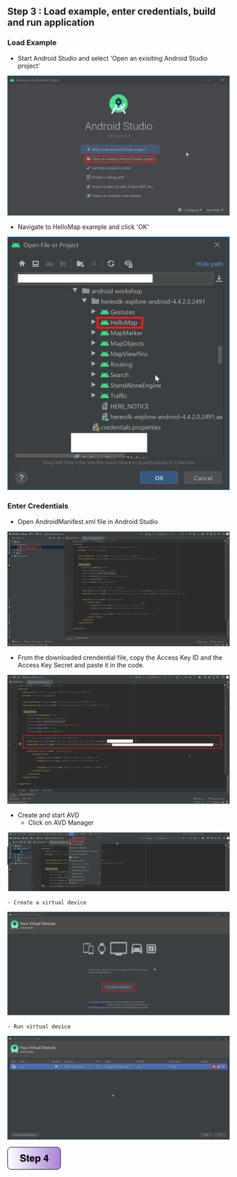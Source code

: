 ## Step 3 : Load example, enter credentials, build and run application

### Load Example
- Start Android Studio and select 'Open an exisiting Android Studio project'

![alt text](/img/androidstudio.png)

- Navigate to HelloMap example and click 'OK'

![alt text](/img/hellomap.png)

### Enter Credentials
- Open AndroidManifest.xml file in Android Studio

![alt text](/img/manifest-open.png)

- From the downloaded crendential file, copy the Access Key ID and the Access Key Secret and paste it in the code.

![alt text](/img/credentials.png)

- Create and start AVD
    - Click on AVD Manager

![alt text](/img/tools.png)

    - Create a virtual device

![alt text](/img/createAVD.png)

    - Run virtual device

![alt text](/img/runAVD.png)

[![Foo](/img/s4.png)](https://github.com/vidhanbhonsle/Interactive-Map-Workshop/blob/master/Step4.md) 

